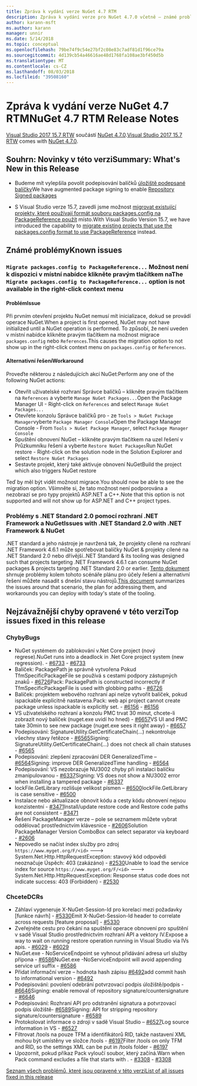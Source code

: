 ```yaml
---
title: Zpráva k vydání verze NuGet 4.7 RTM
description: Zpráva k vydání verze pro NuGet 4.7.0 včetně – známé problémy, opravy chyb, nové funkce a chcete.
author: karann-msft
ms.author: karann
manager: unnir
ms.date: 5/14/2018
ms.topic: conceptual
ms.openlocfilehash: 79be74f9c54e27bf2c08e83c7adf81d1f96ce79a
ms.sourcegitcommit: 4d139cb54a46616ae48d1768fa108ae3bf450d5b
ms.translationtype: MT
ms.contentlocale: cs-CZ
ms.lasthandoff: 08/03/2018
ms.locfileid: "39508160"
---
```

# <a name="nuget-47-rtm-release-notes"></a><span data-ttu-id="973fe-103">Zpráva k vydání verze NuGet 4.7 RTM</span><span class="sxs-lookup"><span data-stu-id="973fe-103">NuGet 4.7 RTM Release Notes</span></span>

<span data-ttu-id="973fe-104">[Visual Studio 2017 15.7 RTW](https://www.visualstudio.com/news/releasenotes/vs2017-relnotes) součástí [NuGet 4.7.0](https://dist.nuget.org/win-x86-commandline/v4.7.0/nuget.exe).</span><span class="sxs-lookup"><span data-stu-id="973fe-104">[Visual Studio 2017 15.7 RTW](https://www.visualstudio.com/news/releasenotes/vs2017-relnotes) comes with [NuGet 4.7.0](https://dist.nuget.org/win-x86-commandline/v4.7.0/nuget.exe).</span></span>

## <a name="summary-whats-new-in-this-release"></a><span data-ttu-id="973fe-105">Souhrn: Novinky v této verzi</span><span class="sxs-lookup"><span data-stu-id="973fe-105">Summary: What's New in this Release</span></span>

* <span data-ttu-id="973fe-106">Budeme mít vylepšila povolit podepisování balíčků [úložiště podepsané balíčky](https://github.com/NuGet/Home/wiki/Repository-Signatures)</span><span class="sxs-lookup"><span data-stu-id="973fe-106">We have augmented package signing to enable [Repository Signed packages](https://github.com/NuGet/Home/wiki/Repository-Signatures)</span></span>

* <span data-ttu-id="973fe-107">S Visual Studio verze 15.7, zavedli jsme možnost [migrovat existující projekty, které používají formát souboru packages.config na PackageReference použít](https://docs.microsoft.com/en-us/nuget/reference/migrate-packages-config-to-package-reference) místo.</span><span class="sxs-lookup"><span data-stu-id="973fe-107">With Visual Studio Version 15.7, we have introduced the capability to [migrate existing projects that use the packages.config format to use PackageReference](https://docs.microsoft.com/en-us/nuget/reference/migrate-packages-config-to-package-reference) instead.</span></span>

## <a name="known-issues"></a><span data-ttu-id="973fe-108">Známé problémy</span><span class="sxs-lookup"><span data-stu-id="973fe-108">Known issues</span></span>

### <a name="the-migrate-packagesconfig-to-packagereference-option-is-not-available-in-the-right-click-context-menu"></a><span data-ttu-id="973fe-109">`Migrate packages.config to PackageReference...` Možnost není k dispozici v místní nabídce klikněte pravým tlačítkem na</span><span class="sxs-lookup"><span data-stu-id="973fe-109">The `Migrate packages.config to PackageReference...` option is not available in the right-click context menu</span></span>

#### <a name="issue"></a><span data-ttu-id="973fe-110">Problém</span><span class="sxs-lookup"><span data-stu-id="973fe-110">Issue</span></span>

<span data-ttu-id="973fe-111">Při prvním otevření projektu NuGet nemusí mít inicializace, dokud se provádí operace NuGet.</span><span class="sxs-lookup"><span data-stu-id="973fe-111">When a project is first opened, NuGet may not have initialized until a NuGet operation is performed.</span></span> <span data-ttu-id="973fe-112">To způsobí, že není uveden v místní nabídce klikněte pravým tlačítkem na možnost migrace `packages.config` nebo `References`.</span><span class="sxs-lookup"><span data-stu-id="973fe-112">This causes the migration option to not show up in the right-click context menu on `packages.config` or `References`.</span></span>

#### <a name="workaround"></a><span data-ttu-id="973fe-113">Alternativní řešení</span><span class="sxs-lookup"><span data-stu-id="973fe-113">Workaround</span></span>

<span data-ttu-id="973fe-114">Proveďte některou z následujících akcí NuGet:</span><span class="sxs-lookup"><span data-stu-id="973fe-114">Perform any one of the following NuGet actions:</span></span>
* <span data-ttu-id="973fe-115">Otevřít uživatelské rozhraní Správce balíčků – klikněte pravým tlačítkem na `References` a vyberte `Manage NuGet Packages...`</span><span class="sxs-lookup"><span data-stu-id="973fe-115">Open the Package Manager UI - Right-click on `References` and select `Manage NuGet Packages...`</span></span>
* <span data-ttu-id="973fe-116">Otevřete konzolu Správce balíčků pro - ze `Tools > NuGet Package Manager`vyberte `Package Manager Console`</span><span class="sxs-lookup"><span data-stu-id="973fe-116">Open the Package Manager Console - From `Tools > NuGet Package Manager`, select `Package Manager Console`</span></span>
* <span data-ttu-id="973fe-117">Spuštění obnovení NuGet – klikněte pravým tlačítkem na uzel řešení v Průzkumníku řešení a vyberte `Restore NuGet Packages`</span><span class="sxs-lookup"><span data-stu-id="973fe-117">Run NuGet restore - Right-click on the solution node in the Solution Explorer and select `Restore NuGet Packages`</span></span>
* <span data-ttu-id="973fe-118">Sestavte projekt, který také aktivuje obnovení NuGet</span><span class="sxs-lookup"><span data-stu-id="973fe-118">Build the project which also triggers NuGet restore</span></span>

<span data-ttu-id="973fe-119">Teď by měl být vidět možnost migrace.</span><span class="sxs-lookup"><span data-stu-id="973fe-119">You should now be able to see the migration option.</span></span> <span data-ttu-id="973fe-120">Všimněte si, že tato možnost není podporována a nezobrazí se pro typy projektů ASP.NET a C++.</span><span class="sxs-lookup"><span data-stu-id="973fe-120">Note that this option is not supported and will not show up for ASP.NET and C++ project types.</span></span>

### <a name="issues-with-net-standard-20-with-net-framework--nuget"></a><span data-ttu-id="973fe-121">Problémy s .NET Standard 2.0 pomocí rozhraní .NET Framework a NuGet</span><span class="sxs-lookup"><span data-stu-id="973fe-121">Issues with .NET Standard 2.0 with .NET Framework & NuGet</span></span>

<span data-ttu-id="973fe-122">.NET standard a jeho nástroje je navržená tak, že projekty cílené na rozhraní .NET Framework 4.6.1 může spotřebovat balíčky NuGet & projekty cílené na .NET Standard 2.0 nebo dřívější.</span><span class="sxs-lookup"><span data-stu-id="973fe-122">.NET Standard & its tooling was designed such that projects targeting .NET Framework 4.6.1 can consume NuGet packages & projects targeting .NET Standard 2.0 or earlier.</span></span> <span data-ttu-id="973fe-123">[Tento dokument](https://github.com/dotnet/standard/issues/481) shrnuje problémy kolem tohoto scénáře plánu pro účely řešení a alternativní řešení můžete nasadit s dnešní stavu nástrojů.</span><span class="sxs-lookup"><span data-stu-id="973fe-123">[This document](https://github.com/dotnet/standard/issues/481) summarizes the issues around that scenario, the plan for addressing them, and workarounds you can deploy with today's state of the tooling.</span></span>

## <a name="top-issues-fixed-in-this-release"></a><span data-ttu-id="973fe-124">Nejzávažnější chyby opravené v této verzi</span><span class="sxs-lookup"><span data-stu-id="973fe-124">Top issues fixed in this release</span></span>

### <a name="bugs"></a><span data-ttu-id="973fe-125">Chyby</span><span class="sxs-lookup"><span data-stu-id="973fe-125">Bugs</span></span>

* <span data-ttu-id="973fe-126">NuGet systémem do zablokování v.Net Core project (nový regrese).</span><span class="sxs-lookup"><span data-stu-id="973fe-126">NuGet runs into a deadlock in .Net Core project system (new regression).</span></span><span data-ttu-id="973fe-127"> - [#6733](https://github.com/NuGet/Home/issues/6733)</span><span class="sxs-lookup"><span data-stu-id="973fe-127"> - [#6733](https://github.com/NuGet/Home/issues/6733)</span></span>
* <span data-ttu-id="973fe-128">Balíček: PackagePath je správně vytvořena Pokud TfmSpecificPackageFile se používá s cestami podpory zástupných znaků - [#6726](https://github.com/NuGet/Home/issues/6726)</span><span class="sxs-lookup"><span data-stu-id="973fe-128">Pack: PackagePath is constructed incorrectly if TfmSpecificPackageFile is used with globbing paths - [#6726](https://github.com/NuGet/Home/issues/6726)</span></span>
* <span data-ttu-id="973fe-129">Balíček: projektem webového rozhraní api nelze vytvořit balíček, pokud ispackable explicitně nastavena.</span><span class="sxs-lookup"><span data-stu-id="973fe-129">Pack: web api project cannot create package unless ispackable is explicitly set.</span></span><span data-ttu-id="973fe-130"> - [#6156](https://github.com/NuGet/Home/issues/6156)</span><span class="sxs-lookup"><span data-stu-id="973fe-130"> - [#6156](https://github.com/NuGet/Home/issues/6156)</span></span>
* <span data-ttu-id="973fe-131">VS uživatelského rozhraní a konzolu PMC trvat 30 minut, chcete-li zobrazit nový balíček (nuget.exe uvidí ho hned) - [#6657](https://github.com/NuGet/Home/issues/6657)</span><span class="sxs-lookup"><span data-stu-id="973fe-131">VS UI and PMC take 30min to see new package (nuget.exe sees it right away) - [#6657](https://github.com/NuGet/Home/issues/6657)</span></span>
* <span data-ttu-id="973fe-132">Podepisování: SignatureUtility.GetCertificateChain(...) nekontroluje všechny stavy řetězce - [#6565](https://github.com/NuGet/Home/issues/6565)</span><span class="sxs-lookup"><span data-stu-id="973fe-132">Signing:  SignatureUtility.GetCertificateChain(...) does not check all chain statuses - [#6565](https://github.com/NuGet/Home/issues/6565)</span></span>
* <span data-ttu-id="973fe-133">Podepisování: zlepšení zpracování DER GeneralizedTime – [#6564](https://github.com/NuGet/Home/issues/6564)</span><span class="sxs-lookup"><span data-stu-id="973fe-133">Signing:  improve DER GeneralizedTime handling - [#6564](https://github.com/NuGet/Home/issues/6564)</span></span>
* <span data-ttu-id="973fe-134">Podepisování: VS nezobrazuje NU3002 chyby při instalaci balíčku zmanipulovanou - [#6337](https://github.com/NuGet/Home/issues/6337)</span><span class="sxs-lookup"><span data-stu-id="973fe-134">Signing: VS does not show a NU3002 error when installing a tampered package - [#6337](https://github.com/NuGet/Home/issues/6337)</span></span>
* <span data-ttu-id="973fe-135">lockFile.GetLibrary rozlišuje velikost písmen – [#6500](https://github.com/NuGet/Home/issues/6500)</span><span class="sxs-lookup"><span data-stu-id="973fe-135">lockFile.GetLibrary is case sensitive - [#6500](https://github.com/NuGet/Home/issues/6500)</span></span>
* <span data-ttu-id="973fe-136">Instalace nebo aktualizace obnovit kódu a cesty kódu obnovení nejsou konzistentní - [#3471](https://github.com/NuGet/Home/issues/3471)</span><span class="sxs-lookup"><span data-stu-id="973fe-136">Install/update restore code and Restore code paths are not consistent - [#3471](https://github.com/NuGet/Home/issues/3471)</span></span>
* <span data-ttu-id="973fe-137">Řešení PackageManager verze – pole se seznamem můžete vybrat oddělovač prostřednictvím klávesnice - [#2606](https://github.com/NuGet/Home/issues/2606)</span><span class="sxs-lookup"><span data-stu-id="973fe-137">Solution PackageManager Version ComboBox can select separator via keyboard - [#2606](https://github.com/NuGet/Home/issues/2606)</span></span>
* <span data-ttu-id="973fe-138">Nepovedlo se načíst index služby pro zdroj `https://www.myget.org/F/<id>` ---> System.Net.Http.HttpRequestException: stavový kód odpovědi neoznačuje Úspěch: 403 (zakázáno) - [#2530](https://github.com/NuGet/Home/issues/2530)</span><span class="sxs-lookup"><span data-stu-id="973fe-138">Unable to load the service index for source `https://www.myget.org/F/<id>` ---> System.Net.Http.HttpRequestException: Response status code does not indicate success: 403 (Forbidden) - [#2530](https://github.com/NuGet/Home/issues/2530)</span></span>

### <a name="dcrs"></a><span data-ttu-id="973fe-139">Chcete</span><span class="sxs-lookup"><span data-stu-id="973fe-139">DCRs</span></span>

* <span data-ttu-id="973fe-140">Záhlaví vygeneruje X-NuGet-Session-Id pro korelaci mezi požadavky [funkce návrh] - [#5330](https://github.com/NuGet/Home/issues/5330)</span><span class="sxs-lookup"><span data-stu-id="973fe-140">Emit X-NuGet-Session-Id header to correlate across requests [feature proposal] - [#5330](https://github.com/NuGet/Home/issues/5330)</span></span>
* <span data-ttu-id="973fe-141">Zveřejněte cestu pro čekání na spuštění operace obnovení pro spuštění v sadě Visual Studio prostřednictvím rozhraní API a vektory IV.</span><span class="sxs-lookup"><span data-stu-id="973fe-141">Expose a way to wait on running restore operation running in Visual Studio via IVs apis.</span></span><span data-ttu-id="973fe-142"> - [#6029](https://github.com/NuGet/Home/issues/6029)</span><span class="sxs-lookup"><span data-stu-id="973fe-142"> - [#6029](https://github.com/NuGet/Home/issues/6029)</span></span>
* <span data-ttu-id="973fe-143">NuGet.exe - NoServiceEndpoint se vyhnout přidávání adresa url služby přípona - [#6586](https://github.com/NuGet/Home/issues/6586)</span><span class="sxs-lookup"><span data-stu-id="973fe-143">NuGet.exe -NoServiceEndpoint will avoid appending service url suffix - [#6586](https://github.com/NuGet/Home/issues/6586)</span></span>
* <span data-ttu-id="973fe-144">Přidat informační verze – hodnota hash zápisu [#6492](https://github.com/NuGet/Home/issues/6492)</span><span class="sxs-lookup"><span data-stu-id="973fe-144">add commit hash to informational version - [#6492](https://github.com/NuGet/Home/issues/6492)</span></span>
* <span data-ttu-id="973fe-145">Podepisování: povolení odebrání potvrzovací podpis úložiště/podpis - [#6646](https://github.com/NuGet/Home/issues/6646)</span><span class="sxs-lookup"><span data-stu-id="973fe-145">Signing:  enable removal of repository signature/countersignature - [#6646](https://github.com/NuGet/Home/issues/6646)</span></span>
* <span data-ttu-id="973fe-146">Podepisování: Rozhraní API pro odstranění signatura a potvrzovací podpis úložiště- [#6589](https://github.com/NuGet/Home/issues/6589)</span><span class="sxs-lookup"><span data-stu-id="973fe-146">Signing:  API for stripping repository signature/countersignature - [#6589](https://github.com/NuGet/Home/issues/6589)</span></span>
* <span data-ttu-id="973fe-147">Protokolovat informace o zdroji v sadě Visual Studio – [#6527](https://github.com/NuGet/Home/issues/6527)</span><span class="sxs-lookup"><span data-stu-id="973fe-147">Log source information in VS - [#6527](https://github.com/NuGet/Home/issues/6527)</span></span>
* <span data-ttu-id="973fe-148">Filtrovat /tools na pouze TFM a identifikátorů RID, takže nastavení XML mohou být umístěny ve složce /tools - [#6197](https://github.com/NuGet/Home/issues/6197)</span><span class="sxs-lookup"><span data-stu-id="973fe-148">Filter /tools on only TFM and RID, so the settings XML can be put in /tools folder - [#6197](https://github.com/NuGet/Home/issues/6197)</span></span>
* <span data-ttu-id="973fe-149">Upozornit, pokud příkaz Pack vyloučí soubor, který začíná.</span><span class="sxs-lookup"><span data-stu-id="973fe-149">Warn when Pack command excludes a file that starts with .</span></span><span data-ttu-id="973fe-150">  - [#3308](https://github.com/NuGet/Home/issues/3308)</span><span class="sxs-lookup"><span data-stu-id="973fe-150">  - [#3308](https://github.com/NuGet/Home/issues/3308)</span></span>

[<span data-ttu-id="973fe-151">Seznam všech problémů, které jsou opravené v této verzi</span><span class="sxs-lookup"><span data-stu-id="973fe-151">List of all issues fixed in this release</span></span>](https://github.com/NuGet/Home/issues?q=is%3Aissue+is%3Aclosed+milestone%3A%224.7")
